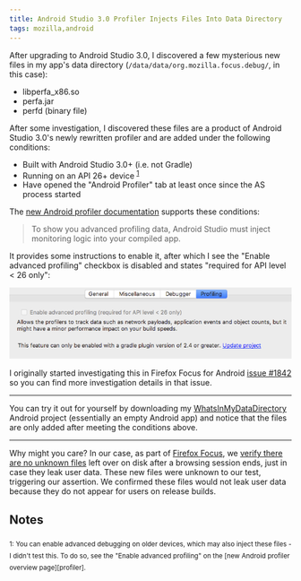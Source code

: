 ```yaml
---
title: Android Studio 3.0 Profiler Injects Files Into Data Directory
tags: mozilla,android
---
```

After upgrading to Android Studio 3.0, I discovered a few mysterious new files
in my app's data directory (`/data/data/org.mozilla.focus.debug/`, in this
case):
- libperfa_x86.so
- perfa.jar
- perfd (binary file)

After some investigation, I discovered these files are a product of Android
Studio 3.0's newly rewritten profiler and are added under the following
conditions:
- Built with Android Studio 3.0+ (i.e. not Gradle)
- Running on an API 26+ device <sup><a href="#notes">1</a></sup>
- Have opened the "Android Profiler" tab at least once since the AS process
started

The [new Android profiler documentation][profiler] supports these conditions:

> To show you advanced profiling data, Android Studio must inject monitoring
> logic into your compiled app.

It provides some instructions to enable it, after which I see the "Enable
advanced profiling" checkbox is disabled and states "required for API level <
26 only":

![Screenshot of disabled "Enable advanced profiling" checkbox](/im/posts/advanced-profiler-unchecked.png)

I originally started investigating this in Firefox Focus for Android
[issue #1842][1842] so you can find more investigation details in that issue.

---

You can try it out for yourself by downloading my
[WhatsInMyDataDirectory][datadir] Android project (essentially an empty Android
app) and notice that the files are only added after meeting the conditions
above.

---

Why might you care? In our case, as part of [Firefox Focus][focus], we [verify
there are no unknown files][unknown files] left over on disk after a browsing
session ends, just in case they leak user data. These new files were unknown to
our test, triggering our assertion. We confirmed these files would not leak
user data because they do not appear for users on release builds.

<a name="Notes"></a>
## Notes
<sub>
1: You can enable advanced debugging on older devices, which may also inject
these files - I didn't test this. To do so, see the "Enable advanced profiling"
on the [new Android profiler overview page][profiler].
</sub>

[profiler]: https://developer.android.com/studio/preview/features/android-profiler.html
[datadir]: https://github.com/mcomella/WhatsInMyDataDirectory
[1842]: https://github.com/mozilla-mobile/focus-android/issues/1842
[focus]: https://www.mozilla.org/en-US/firefox/mobile/
[unknown files]: https://github.com/mozilla-mobile/focus-android/blob/16129cc35cc82fcecb9f3a2cf8afbe2f79eb9cc8/app/src/androidTest/java/org/mozilla/focus/activity/WebViewDataTest.java
